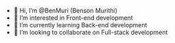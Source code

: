 - 👋 Hi, I’m @BenMuri (Benson Murithi)
- 👀 I’m interested in Front-end development
- 🌱 I’m currently learning Back-end development
- 💞️ I’m looking to collaborate on Full-stack development


<!---
BenMuri/BenMuri is a ✨ special ✨ repository because its `README.md` (this file) appears on your GitHub profile.
You can click the Preview link to take a look at your changes.
--->
